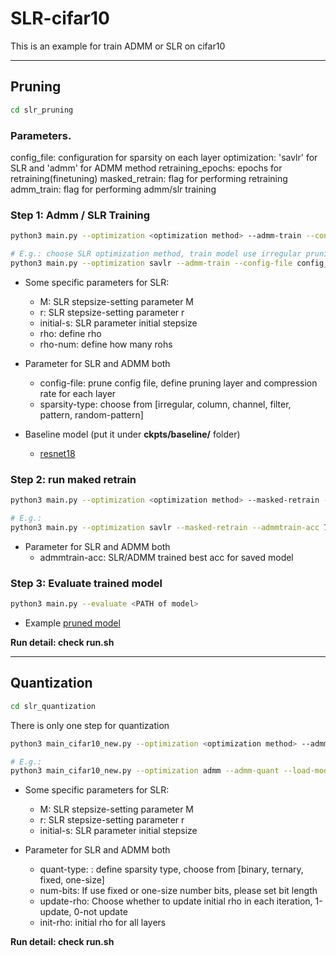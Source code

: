 # SLR-cifar10

This is an example for train ADMM or SLR on cifar10

-----------------------------------------------------------------------------

## Pruning
```bash
cd slr_pruning
```

### Parameters.

config_file: configuration for sparsity on each layer
optimization: 'savlr' for SLR and 'admm' for ADMM method
retraining_epochs: epochs for retraining(finetuning)
masked_retrain: flag for performing retraining
admm_train: flag for performing admm/slr training


### Step 1: Admm / SLR Training
```bash
python3 main.py --optimization <optimization method> --admm-train --config-file <config file> --sparsity-type <pruning type>

# E.g.: choose SLR optimization method, train model use irregular pruning with each layer has compression rate being 0.9
python3 main.py --optimization savlr --admm-train --config-file config_resnet18_0.9 --sparsity-type irregular
```

- Some specific parameters for SLR:
    - M: SLR stepsize-setting parameter M
    - r: SLR stepsize-setting parameter r
    - initial-s: SLR parameter initial stepsize
    - rho: define rho
    - rho-num: define how many rohs

- Parameter for SLR and ADMM both
    - config-file: prune config file, define pruning layer and compression rate for each layer
    - sparsity-type: choose from [irregular, column, channel, filter, pattern, random-pattern]

- Baseline model (put it under **ckpts/baseline/** folder)
    - [resnet18](https://drive.google.com/file/d/1jhNKGGGzZXh9ILKF0ylXlEapsgpUvBCW/view?usp=sharing)


### Step 2: run maked retrain
```bash
python3 main.py --optimization <optimization method> --masked-retrain --admmtrain-acc <previous admm/slr trained best acc> --config-file <config file> --sparsity-type <pruning type>

# E.g.: 
python3 main.py --optimization savlr --masked-retrain --admmtrain-acc 76.08 --config-file config_resnet18_0.9 --sparsity-type irregular
```

- Parameter for SLR and ADMM both
    - admmtrain-acc: SLR/ADMM trained best acc for saved model

### Step 3: Evaluate trained model
```bash
python3 main.py --evaluate <PATH of model>
```

- Example [pruned model](https://drive.google.com/drive/folders/1MfBEM-AJkPyj4T4KQLf1QOi18ok4viW-?usp=sharing)

**Run detail: check run.sh**


-----------------------------------------------------------------------------

## Quantization
```bash
cd slr_quantization
```

There is only one step for quantization

```bash
python3 main_cifar10_new.py --optimization <optimization method> --admm-quant --load-model-name <pretrained model weight that want to quantize> -a <model architecture> --quant-type <quantization method>

# E.g.:
python3 main_cifar10_new.py --optimization admm --admm-quant --load-model-name "base/baseline_vgg16.pt" -a vgg16 --quant-type ternary

```

- Some specific parameters for SLR:
    - M: SLR stepsize-setting parameter M
    - r: SLR stepsize-setting parameter r
    - initial-s: SLR parameter initial stepsize

- Parameter for SLR and ADMM both
    - quant-type: : define sparsity type, choose from  [binary, ternary, fixed, one-size]
    - num-bits: If use fixed or one-size number bits, please set bit length
    - update-rho: Choose whether to update initial rho in each iteration, 1-update, 0-not update
    - init-rho: initial rho for all layers

**Run detail: check run.sh**
